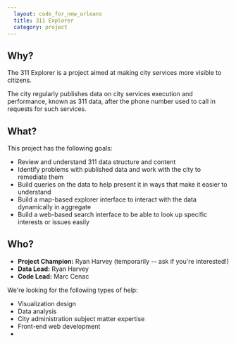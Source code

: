 ```yaml
---
  layout: code_for_new_orleans
  title: 311 Explorer
  category: project
---
```

## Why?

The 311 Explorer is a project aimed at making city services more visible to citizens.

The city regularly publishes data on city services execution and performance, known as 311 data, after the phone number used to call in requests for such services.

## What?

This project has the following goals:

* Review and understand 311 data structure and content
* Identify problems with published data and work with the city to remediate them
* Build queries on the data to help present it in ways that make it easier to understand
* Build a map-based explorer interface to interact with the data dynamically in aggregate
* Build a web-based search interface to be able to look up specific interests or issues easily

## Who?

* **Project Champion:** Ryan Harvey (temporarily -- ask if you're interested!)
* **Data Lead:** Ryan Harvey
* **Code Lead:** Marc Cenac

We're looking for the following types of help:

* Visualization design
* Data analysis
* City administration subject matter expertise
* Front-end web development
* 